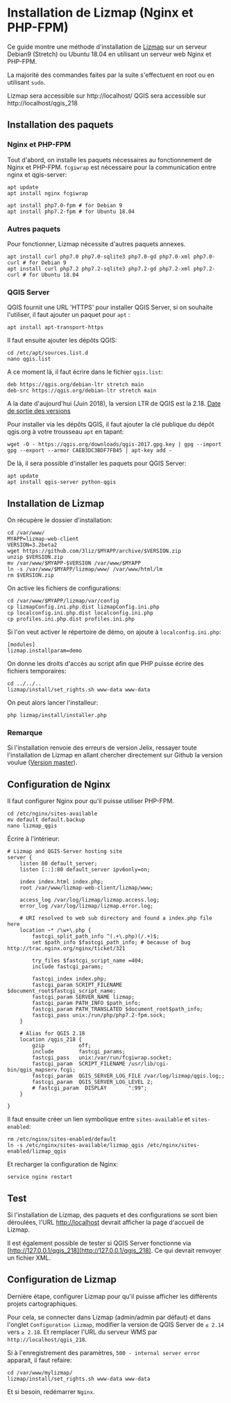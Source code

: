 # Installation de Lizmap (Nginx et PHP-FPM) #

Ce guide montre une méthode d'installation de [Lizmap](https://www.3liz.com/lizmap.html) sur un serveur Debian9 (Stretch) ou Ubuntu 18.04 en utilisant un serveur web Nginx et PHP-FPM.

La majorité des commandes faites par la suite s'effectuent en root ou en utilisant `sudo`.

Lizmap sera accessible sur http://localhost/
QGIS sera accessible sur http://localhost/qgis_218

## Installation des paquets ##
### Nginx et PHP-FPM ###

Tout d'abord, on installe les paquets nécessaires au fonctionnement de Nginx et PHP-FPM. `fcgiwrap` est nécessaire pour la communication entre nginx et qgis-server:

```
apt update
apt install nginx fcgiwrap 
   
apt install php7.0-fpm # for Debian 9
apt install php7.2-fpm # for Ubuntu 18.04
```

### Autres paquets ###

Pour fonctionner, Lizmap nécessite d'autres paquets annexes.

```
apt install curl php7.0 php7.0-sqlite3 php7.0-gd php7.0-xml php7.0-curl # for Debian 9
apt install curl php7.2 php7.2-sqlite3 php7.2-gd php7.2-xml php7.2-curl # for Ubuntu 18.04
```

### QGIS Server ###

QGIS fournit une URL 'HTTPS' pour installer QGIS Server, si on souhaite l'utiliser, il faut ajouter un paquet pour `apt` :

`apt install apt-transport-https`
    
Il faut ensuite ajouter les dépôts QGIS:

```
cd /etc/apt/sources.list.d
nano qgis.list
```

A ce moment là, il faut écrire dans le fichier `qgis.list`:

```
deb https://qgis.org/debian-ltr stretch main
deb-src https://qgis.org/debian-ltr stretch main
```

A la date d'aujourd'hui (Juin 2018), la version LTR de QGIS est la 2.18. [Date de sortie des versions](https://www.qgis.org/en/site/getinvolved/development/roadmap.html#release-schedule)

Pour installer via les dépôts QGIS, il faut ajouter la clé publique du dépôt qgis.org à votre trousseau `apt` en tapant: 

```
wget -O - https://qgis.org/downloads/qgis-2017.gpg.key | gpg --import
gpg --export --armor CAEB3DC3BDF7FB45 | apt-key add -
```

De là, il sera possible d'installer les paquets pour QGIS Server:

```
apt update
apt install qgis-server python-qgis
```

## Installation de Lizmap ##

On récupère le dossier d'installation:

```
cd /var/www/
MYAPP=lizmap-web-client
VERSION=3.2beta2
wget https://github.com/3liz/$MYAPP/archive/$VERSION.zip
unzip $VERSION.zip
mv /var/www/$MYAPP-$VERSION /var/www/$MYAPP
ln -s /var/www/$MYAPP/lizmap/www/ /var/www/html/lm
rm $VERSION.zip
```

On active les fichiers de configurations:
```
cd /var/www/$MYAPP/lizmap/var/config
cp lizmapConfig.ini.php.dist lizmapConfig.ini.php
cp localconfig.ini.php.dist localconfig.ini.php
cp profiles.ini.php.dist profiles.ini.php
```

Si l'on veut activer le répertoire de démo, on ajoute à `localconfig.ini.php`:
```
[modules]
lizmap.installparam=demo
```

On donne les droits d'accès au script afin que PHP puisse écrire des fichiers temporaires:
```
cd ../../..
lizmap/install/set_rights.sh www-data www-data
```

On peut alors lancer l'installeur:
```
php lizmap/install/installer.php
```

### Remarque ###

Si l'installation renvoie des erreurs de version Jelix, ressayer toute l'installation de Lizmap en allant chercher directement sur Github la version voulue ([Version master](https://github.com/3liz/lizmap-web-client/tree/master)).

	
## Configuration de Nginx ##

Il faut configurer Nginx pour qu'il puisse utiliser PHP-FPM.

```
cd /etc/nginx/sites-available
mv default default.backup
nano lizmap_qgis
```

Écrire à l'intérieur:

```
# Lizmap and QGIS-Server hosting site
server {
	listen 80 default_server;
	listen [::]:80 default_server ipv6only=on;

	index index.html index.php;
	root /var/www/lizmap-web-client/lizmap/www;

	access_log /var/log/lizmap/lizmap.access.log;
	error_log /var/log/lizmap/lizmap.error.log;

	# URI resolved to web sub directory and found a index.php file here
	location ~* /\w+\.php {
		fastcgi_split_path_info ^(.+\.php)(/.+)$;
		set $path_info $fastcgi_path_info; # because of bug http://trac.nginx.org/nginx/ticket/321

		try_files $fastcgi_script_name =404;
		include fastcgi_params;

		fastcgi_index index.php;
		fastcgi_param SCRIPT_FILENAME $document_root$fastcgi_script_name;
		fastcgi_param SERVER_NAME lizmap;
		fastcgi_param PATH_INFO $path_info;
		fastcgi_param PATH_TRANSLATED $document_root$path_info;
		fastcgi_pass unix:/run/php/php7.2-fpm.sock;
	}

	# Alias for QGIS 2.18
	location /qgis_218 {
		gzip           off;
		include        fastcgi_params;
		fastcgi_pass   unix:/var/run/fcgiwrap.socket;
		fastcgi_param  SCRIPT_FILENAME /usr/lib/cgi-bin/qgis_mapserv.fcgi;
		fastcgi_param  QGIS_SERVER_LOG_FILE /var/log/lizmap/qgis.log;;
		fastcgi_param  QGIS_SERVER_LOG_LEVEL 2;
		# fastcgi_param  DISPLAY       ":99";
	}

}
```

Il faut ensuite créer un lien symbolique entre `sites-available` et `sites-enabled`:

```
rm /etc/nginx/sites-enabled/default
ln -s /etc/nginx/sites-available/lizmap_qgis /etc/nginx/sites-enabled/lizmap_qgis
```

Et recharger la configuration de Nginx:

```
service nginx restart
```

## Test ##

Si l'installation de Lizmap, des paquets et des configurations se sont bien déroulées, l'URL [http://localhost](http://localhost) devrait afficher la page d'accueil de Lizmap.

Il est également possible de tester si QGIS Server fonctionne via [http://127.0.0.1/qgis_218](http://127.0.0.1/qgis_218). Ce qui devrait renvoyer un fichier XML.

## Configuration de Lizmap ##

Dernière étape, configurer Lizmap pour qu'il puisse afficher les différents projets cartographiques.

Pour cela, se connecter dans Lizmap (admin/admin par défaut) et dans l'onglet `Configuration Lizmap`, modifier la version de QGIS Server de `≤ 2.14` vers `≥ 2.18`. Et remplacer l'URL du serveur WMS par `http://localhost/qgis_218`.

Si à l'enregistrement des paramètres, `500 - internal server error` apparait, il faut refaire:

```
cd /var/www/mylizmap/
lizmap/install/set_rights.sh www-data www-data
```

Et si besoin, redémarrer `Nginx`.
